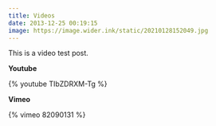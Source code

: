 ```yaml
---
title: Videos
date: 2013-12-25 00:19:15
image: https://image.wider.ink/static/20210128152049.jpg
---
```


This is a video test post.

**Youtube**

{% youtube TIbZDRXM-Tg %}

**Vimeo**

{% vimeo 82090131 %}